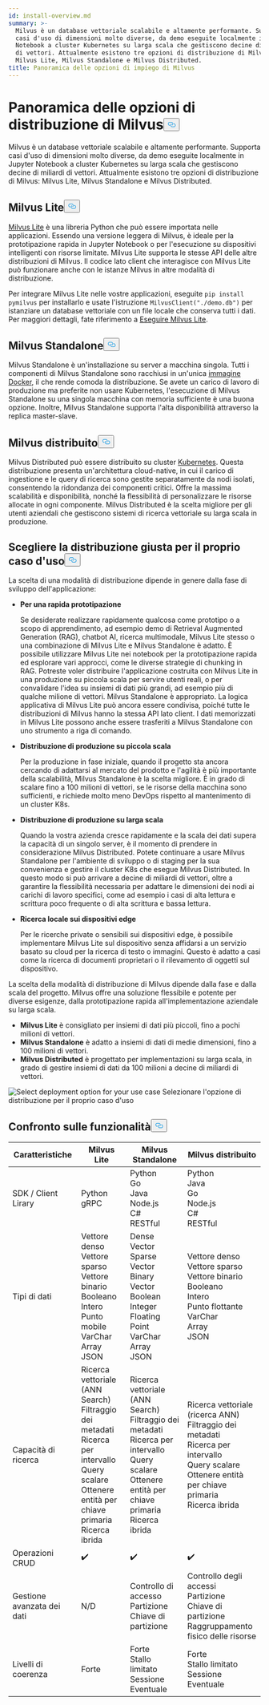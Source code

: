 ```yaml
---
id: install-overview.md
summary: >-
  Milvus è un database vettoriale scalabile e altamente performante. Supporta
  casi d'uso di dimensioni molto diverse, da demo eseguite localmente in Jupyter
  Notebook a cluster Kubernetes su larga scala che gestiscono decine di miliardi
  di vettori. Attualmente esistono tre opzioni di distribuzione di Milvus:
  Milvus Lite, Milvus Standalone e Milvus Distributed.
title: Panoramica delle opzioni di impiego di Milvus
---
```

<h1 id="Overview-of-Milvus-Deployment-Options" class="common-anchor-header">Panoramica delle opzioni di distribuzione di Milvus<button data-href="#Overview-of-Milvus-Deployment-Options" class="anchor-icon" translate="no">
      <svg translate="no"
        aria-hidden="true"
        focusable="false"
        height="20"
        version="1.1"
        viewBox="0 0 16 16"
        width="16"
      >
        <path
          fill="#0092E4"
          fill-rule="evenodd"
          d="M4 9h1v1H4c-1.5 0-3-1.69-3-3.5S2.55 3 4 3h4c1.45 0 3 1.69 3 3.5 0 1.41-.91 2.72-2 3.25V8.59c.58-.45 1-1.27 1-2.09C10 5.22 8.98 4 8 4H4c-.98 0-2 1.22-2 2.5S3 9 4 9zm9-3h-1v1h1c1 0 2 1.22 2 2.5S13.98 12 13 12H9c-.98 0-2-1.22-2-2.5 0-.83.42-1.64 1-2.09V6.25c-1.09.53-2 1.84-2 3.25C6 11.31 7.55 13 9 13h4c1.45 0 3-1.69 3-3.5S14.5 6 13 6z"
        ></path>
      </svg>
    </button></h1><p>Milvus è un database vettoriale scalabile e altamente performante. Supporta casi d'uso di dimensioni molto diverse, da demo eseguite localmente in Jupyter Notebook a cluster Kubernetes su larga scala che gestiscono decine di miliardi di vettori. Attualmente esistono tre opzioni di distribuzione di Milvus: Milvus Lite, Milvus Standalone e Milvus Distributed.</p>
<h2 id="Milvus-Lite" class="common-anchor-header">Milvus Lite<button data-href="#Milvus-Lite" class="anchor-icon" translate="no">
      <svg translate="no"
        aria-hidden="true"
        focusable="false"
        height="20"
        version="1.1"
        viewBox="0 0 16 16"
        width="16"
      >
        <path
          fill="#0092E4"
          fill-rule="evenodd"
          d="M4 9h1v1H4c-1.5 0-3-1.69-3-3.5S2.55 3 4 3h4c1.45 0 3 1.69 3 3.5 0 1.41-.91 2.72-2 3.25V8.59c.58-.45 1-1.27 1-2.09C10 5.22 8.98 4 8 4H4c-.98 0-2 1.22-2 2.5S3 9 4 9zm9-3h-1v1h1c1 0 2 1.22 2 2.5S13.98 12 13 12H9c-.98 0-2-1.22-2-2.5 0-.83.42-1.64 1-2.09V6.25c-1.09.53-2 1.84-2 3.25C6 11.31 7.55 13 9 13h4c1.45 0 3-1.69 3-3.5S14.5 6 13 6z"
        ></path>
      </svg>
    </button></h2><p><a href="https://milvus.io/docs/milvus_lite.md">Milvus Lite</a> è una libreria Python che può essere importata nelle applicazioni. Essendo una versione leggera di Milvus, è ideale per la prototipazione rapida in Jupyter Notebook o per l'esecuzione su dispositivi intelligenti con risorse limitate. Milvus Lite supporta le stesse API delle altre distribuzioni di Milvus. Il codice lato client che interagisce con Milvus Lite può funzionare anche con le istanze Milvus in altre modalità di distribuzione.</p>
<p>Per integrare Milvus Lite nelle vostre applicazioni, eseguite <code translate="no">pip install pymilvus</code> per installarlo e usate l'istruzione <code translate="no">MilvusClient(&quot;./demo.db&quot;)</code> per istanziare un database vettoriale con un file locale che conserva tutti i dati. Per maggiori dettagli, fate riferimento a <a href="https://milvus.io/docs/milvus_lite.md">Eseguire Milvus Lite</a>.</p>
<h2 id="Milvus-Standalone" class="common-anchor-header">Milvus Standalone<button data-href="#Milvus-Standalone" class="anchor-icon" translate="no">
      <svg translate="no"
        aria-hidden="true"
        focusable="false"
        height="20"
        version="1.1"
        viewBox="0 0 16 16"
        width="16"
      >
        <path
          fill="#0092E4"
          fill-rule="evenodd"
          d="M4 9h1v1H4c-1.5 0-3-1.69-3-3.5S2.55 3 4 3h4c1.45 0 3 1.69 3 3.5 0 1.41-.91 2.72-2 3.25V8.59c.58-.45 1-1.27 1-2.09C10 5.22 8.98 4 8 4H4c-.98 0-2 1.22-2 2.5S3 9 4 9zm9-3h-1v1h1c1 0 2 1.22 2 2.5S13.98 12 13 12H9c-.98 0-2-1.22-2-2.5 0-.83.42-1.64 1-2.09V6.25c-1.09.53-2 1.84-2 3.25C6 11.31 7.55 13 9 13h4c1.45 0 3-1.69 3-3.5S14.5 6 13 6z"
        ></path>
      </svg>
    </button></h2><p>Milvus Standalone è un'installazione su server a macchina singola. Tutti i componenti di Milvus Standalone sono racchiusi in un'unica <a href="https://milvus.io/docs/install_standalone-docker.md">immagine Docker</a>, il che rende comoda la distribuzione. Se avete un carico di lavoro di produzione ma preferite non usare Kubernetes, l'esecuzione di Milvus Standalone su una singola macchina con memoria sufficiente è una buona opzione. Inoltre, Milvus Standalone supporta l'alta disponibilità attraverso la replica master-slave.</p>
<h2 id="Milvus-Distributed" class="common-anchor-header">Milvus distribuito<button data-href="#Milvus-Distributed" class="anchor-icon" translate="no">
      <svg translate="no"
        aria-hidden="true"
        focusable="false"
        height="20"
        version="1.1"
        viewBox="0 0 16 16"
        width="16"
      >
        <path
          fill="#0092E4"
          fill-rule="evenodd"
          d="M4 9h1v1H4c-1.5 0-3-1.69-3-3.5S2.55 3 4 3h4c1.45 0 3 1.69 3 3.5 0 1.41-.91 2.72-2 3.25V8.59c.58-.45 1-1.27 1-2.09C10 5.22 8.98 4 8 4H4c-.98 0-2 1.22-2 2.5S3 9 4 9zm9-3h-1v1h1c1 0 2 1.22 2 2.5S13.98 12 13 12H9c-.98 0-2-1.22-2-2.5 0-.83.42-1.64 1-2.09V6.25c-1.09.53-2 1.84-2 3.25C6 11.31 7.55 13 9 13h4c1.45 0 3-1.69 3-3.5S14.5 6 13 6z"
        ></path>
      </svg>
    </button></h2><p>Milvus Distributed può essere distribuito su cluster <a href="https://milvus.io/docs/install_cluster-milvusoperator.md">Kubernetes</a>. Questa distribuzione presenta un'architettura cloud-native, in cui il carico di ingestione e le query di ricerca sono gestite separatamente da nodi isolati, consentendo la ridondanza dei componenti critici. Offre la massima scalabilità e disponibilità, nonché la flessibilità di personalizzare le risorse allocate in ogni componente. Milvus Distributed è la scelta migliore per gli utenti aziendali che gestiscono sistemi di ricerca vettoriale su larga scala in produzione.</p>
<h2 id="Choose-the-Right-Deployment-for-Your-Use-Case" class="common-anchor-header">Scegliere la distribuzione giusta per il proprio caso d'uso<button data-href="#Choose-the-Right-Deployment-for-Your-Use-Case" class="anchor-icon" translate="no">
      <svg translate="no"
        aria-hidden="true"
        focusable="false"
        height="20"
        version="1.1"
        viewBox="0 0 16 16"
        width="16"
      >
        <path
          fill="#0092E4"
          fill-rule="evenodd"
          d="M4 9h1v1H4c-1.5 0-3-1.69-3-3.5S2.55 3 4 3h4c1.45 0 3 1.69 3 3.5 0 1.41-.91 2.72-2 3.25V8.59c.58-.45 1-1.27 1-2.09C10 5.22 8.98 4 8 4H4c-.98 0-2 1.22-2 2.5S3 9 4 9zm9-3h-1v1h1c1 0 2 1.22 2 2.5S13.98 12 13 12H9c-.98 0-2-1.22-2-2.5 0-.83.42-1.64 1-2.09V6.25c-1.09.53-2 1.84-2 3.25C6 11.31 7.55 13 9 13h4c1.45 0 3-1.69 3-3.5S14.5 6 13 6z"
        ></path>
      </svg>
    </button></h2><p>La scelta di una modalità di distribuzione dipende in genere dalla fase di sviluppo dell'applicazione:</p>
<ul>
<li><p><strong>Per una rapida prototipazione</strong></p>
<p>Se desiderate realizzare rapidamente qualcosa come prototipo o a scopo di apprendimento, ad esempio demo di Retrieval Augmented Generation (RAG), chatbot AI, ricerca multimodale, Milvus Lite stesso o una combinazione di Milvus Lite e Milvus Standalone è adatto. È possibile utilizzare Milvus Lite nei notebook per la prototipazione rapida ed esplorare vari approcci, come le diverse strategie di chunking in RAG. Potreste voler distribuire l'applicazione costruita con Milvus Lite in una produzione su piccola scala per servire utenti reali, o per convalidare l'idea su insiemi di dati più grandi, ad esempio più di qualche milione di vettori. Milvus Standalone è appropriato. La logica applicativa di Milvus Lite può ancora essere condivisa, poiché tutte le distribuzioni di Milvus hanno la stessa API lato client. I dati memorizzati in Milvus Lite possono anche essere trasferiti a Milvus Standalone con uno strumento a riga di comando.</p></li>
<li><p><strong>Distribuzione di produzione su piccola scala</strong></p>
<p>Per la produzione in fase iniziale, quando il progetto sta ancora cercando di adattarsi al mercato del prodotto e l'agilità è più importante della scalabilità, Milvus Standalone è la scelta migliore. È in grado di scalare fino a 100 milioni di vettori, se le risorse della macchina sono sufficienti, e richiede molto meno DevOps rispetto al mantenimento di un cluster K8s.</p></li>
<li><p><strong>Distribuzione di produzione su larga scala</strong></p>
<p>Quando la vostra azienda cresce rapidamente e la scala dei dati supera la capacità di un singolo server, è il momento di prendere in considerazione Milvus Distributed. Potete continuare a usare Milvus Standalone per l'ambiente di sviluppo o di staging per la sua convenienza e gestire il cluster K8s che esegue Milvus Distributed. In questo modo si può arrivare a decine di miliardi di vettori, oltre a garantire la flessibilità necessaria per adattare le dimensioni dei nodi ai carichi di lavoro specifici, come ad esempio i casi di alta lettura e scrittura poco frequente o di alta scrittura e bassa lettura.</p></li>
<li><p><strong>Ricerca locale sui dispositivi edge</strong></p>
<p>Per le ricerche private o sensibili sui dispositivi edge, è possibile implementare Milvus Lite sul dispositivo senza affidarsi a un servizio basato su cloud per la ricerca di testo o immagini. Questo è adatto a casi come la ricerca di documenti proprietari o il rilevamento di oggetti sul dispositivo.</p></li>
</ul>
<p>La scelta della modalità di distribuzione di Milvus dipende dalla fase e dalla scala del progetto. Milvus offre una soluzione flessibile e potente per diverse esigenze, dalla prototipazione rapida all'implementazione aziendale su larga scala.</p>
<ul>
<li><strong>Milvus Lite</strong> è consigliato per insiemi di dati più piccoli, fino a pochi milioni di vettori.</li>
<li><strong>Milvus Standalone</strong> è adatto a insiemi di dati di medie dimensioni, fino a 100 milioni di vettori.</li>
<li><strong>Milvus Distributed</strong> è progettato per implementazioni su larga scala, in grado di gestire insiemi di dati da 100 milioni a decine di miliardi di vettori.</li>
</ul>
<p>
  
   <span class="img-wrapper"> <img translate="no" src="/docs/v2.4.x/assets/select-deployment-option.png" alt="Select deployment option for your use case" class="doc-image" id="select-deployment-option-for-your-use-case" />
   </span> <span class="img-wrapper"> <span>Selezionare l'opzione di distribuzione per il proprio caso d'uso</span> </span></p>
<h2 id="Comparison-on-functionalities" class="common-anchor-header">Confronto sulle funzionalità<button data-href="#Comparison-on-functionalities" class="anchor-icon" translate="no">
      <svg translate="no"
        aria-hidden="true"
        focusable="false"
        height="20"
        version="1.1"
        viewBox="0 0 16 16"
        width="16"
      >
        <path
          fill="#0092E4"
          fill-rule="evenodd"
          d="M4 9h1v1H4c-1.5 0-3-1.69-3-3.5S2.55 3 4 3h4c1.45 0 3 1.69 3 3.5 0 1.41-.91 2.72-2 3.25V8.59c.58-.45 1-1.27 1-2.09C10 5.22 8.98 4 8 4H4c-.98 0-2 1.22-2 2.5S3 9 4 9zm9-3h-1v1h1c1 0 2 1.22 2 2.5S13.98 12 13 12H9c-.98 0-2-1.22-2-2.5 0-.83.42-1.64 1-2.09V6.25c-1.09.53-2 1.84-2 3.25C6 11.31 7.55 13 9 13h4c1.45 0 3-1.69 3-3.5S14.5 6 13 6z"
        ></path>
      </svg>
    </button></h2><table>
<thead>
<tr><th>Caratteristiche</th><th>Milvus Lite</th><th>Milvus Standalone</th><th>Milvus distribuito</th></tr>
</thead>
<tbody>
<tr><td>SDK / Client Lirary</td><td>Python<br/>gRPC</td><td>Python<br/>Go<br/>Java<br/>Node.js<br/>C#<br/>RESTful</td><td>Python<br/>Java<br/>Go<br/>Node.js<br/>C#<br/>RESTful</td></tr>
<tr><td>Tipi di dati</td><td>Vettore denso<br/>Vettore sparso<br/>Vettore binario<br/>Booleano<br/>Intero<br/>Punto mobile<br/>VarChar<br/>Array<br/>JSON</td><td>Dense Vector<br/>Sparse Vector<br/>Binary Vector<br/>Boolean<br/>Integer<br/>Floating Point<br/>VarChar<br/>Array<br/>JSON</td><td>Vettore denso<br/>Vettore sparso<br/>Vettore binario<br/>Booleano<br/>Intero<br/>Punto flottante<br/>VarChar<br/>Array<br/>JSON</td></tr>
<tr><td>Capacità di ricerca</td><td>Ricerca vettoriale (ANN Search)<br/>Filtraggio dei metadati<br/>Ricerca per intervallo<br/>Query scalare<br/>Ottenere entità per chiave primaria<br/>Ricerca ibrida</td><td>Ricerca vettoriale (ANN Search)<br/>Filtraggio dei metadati<br/>Ricerca per intervallo<br/>Query scalare<br/>Ottenere entità per chiave primaria<br/>Ricerca ibrida</td><td>Ricerca vettoriale (ricerca ANN)<br/>Filtraggio dei metadati<br/>Ricerca per intervallo<br/>Query scalare<br/>Ottenere entità per chiave primaria<br/>Ricerca ibrida</td></tr>
<tr><td>Operazioni CRUD</td><td>✔️</td><td>✔️</td><td>✔️</td></tr>
<tr><td>Gestione avanzata dei dati</td><td>N/D</td><td>Controllo di accesso<br/>Partizione<br/>Chiave di partizione</td><td>Controllo degli accessi<br/>Partizione<br/>Chiave di partizione<br/>Raggruppamento fisico delle risorse</td></tr>
<tr><td>Livelli di coerenza</td><td>Forte</td><td>Forte<br/>Stallo limitato<br/>Sessione<br/>Eventuale</td><td>Forte<br/>Stallo limitato<br/>Sessione<br/>Eventuale</td></tr>
</tbody>
</table>
